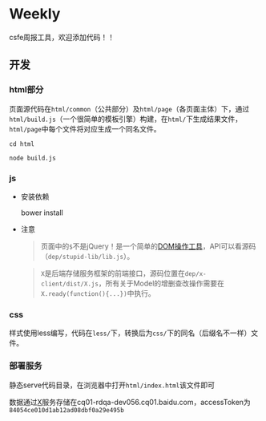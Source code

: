 Weekly
========

csfe周报工具，欢迎添加代码！！

## 开发

### html部分

页面源代码在`html/common`（公共部分）及`html/page`（各页面主体）下，通过`html/build.js`（一个很简单的模板引擎）构建，在`html/`下生成结果文件，`html/page`中每个文件将对应生成一个同名文件。

	cd html

	node build.js

### js

* 安装依赖

	bower install

* 注意

	> 页面中的`$`不是jQuery！是一个简单的[DOM操作工具](https://github.com/nighca/lib)，API可以看源码（`dep/stupid-lib/lib.js`）。

	> `X`是后端存储服务框架的前端接口，源码位置在`dep/x-client/dist/X.js`，所有关于Model的增删查改操作需要在`X.ready(function(){...})`中执行。

### css

样式使用less编写，代码在`less/`下，转换后为`css/`下的同名（后缀名不一样）文件。

### 部署服务

静态serve代码目录，在浏览器中打开`html/index.html`该文件即可

数据通过[X](https://github.com/nighca/X)服务存储在cq01-rdqa-dev056.cq01.baidu.com，accessToken为`84054ce010d1ab12ad08dbf0a29e495b`
